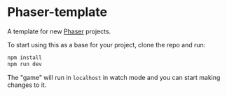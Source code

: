 # Phaser-template

A template for new [Phaser](https://phaser.io) projects.

To start using this as a base for your project, clone the repo and run:
```bash
npm install
npm run dev
```

The "game" will run in `localhost` in watch mode and you can start making changes to it.
